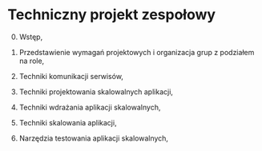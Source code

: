 # Techniczny projekt zespołowy

0. Wstęp,

1. Przedstawienie wymagań projektowych i organizacja grup z podziałem na role, 

2. Techniki komunikacji serwisów, 

3. Techniki projektowania skalowalnych aplikacji, 

4. Techniki wdrażania aplikacji skalowalnych, 

5. Techniki skalowania aplikacji, 

6. Narzędzia testowania aplikacji skalowalnych, 
